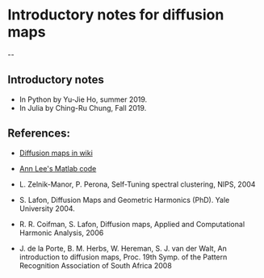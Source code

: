 # Introductory notes for diffusion maps
--

## Introductory notes

* In Python by Yu-Jie Ho, summer 2019.
* In Julia by Ching-Ru Chung, Fall 2019.


## References:

* [Diffusion maps in wiki](https://en.wikipedia.org/wiki/Diffusion_map)

* [Ann Lee's Matlab code](http://www.stat.cmu.edu/~annlee/software.htm?fbclid=IwAR2J8KHkhS_XpRae-V9UZr2dGmYZKKFBoz_-f-I8sMlxFt1J_O2NdmK1MQk)

* L. Zelnik-Manor, P. Perona, Self-Tuning spectral clustering, NIPS, 2004

* S. Lafon, Diffusion Maps and Geometric Harmonics (PhD). Yale University 2004.

* R. R. Coifman, S. Lafon, Diffusion maps, Applied and Computational Harmonic Analysis, 2006

* J. de la Porte, B. M. Herbs, W. Hereman, S. J. van der Walt, An introduction to diffusion maps, Proc. 19th Symp. of the Pattern Recognition Association of South Africa 2008


